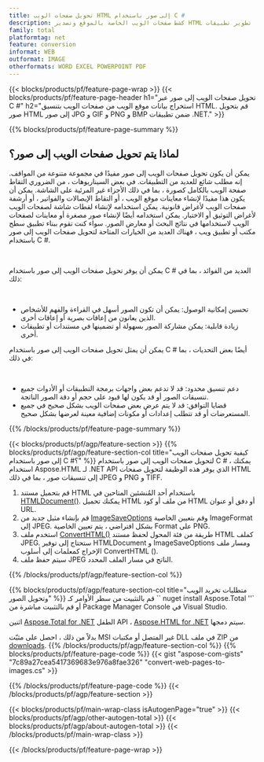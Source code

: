 ```yaml
---
title: تحويل صفحات الويب HTML إلى صور باستخدام C #
description: كشط صفحات الويب الخاصة بالموقع وتصدير HTML إلى الصور. تطوير تطبيقات .NET لكشط بيانات موقع الويب إلى JPEG و PNG و GIF و BMP وما إلى ذلك. 
family: total
platformtag: net
feature: conversion
informat: WEB
outformat: IMAGE
otherformats: WORD EXCEL POWERPOINT PDF
---
```

{{< blocks/products/pf/feature-page-wrap >}}
{{< blocks/products/pf/feature-page-header h1="تحويل صفحات الويب إلى صور عبر C #" h2="استخراج بيانات موقع الويب من صفحات الويب بتنسيق HTML. قم بتحويل صور HTML إلى صور JPG و GIF و PNG و BMP ضمن تطبيقات .NET." >}}

{{% blocks/products/pf/feature-page-summary %}}

<h2 class="heading-border">لماذا يتم تحويل صفحات الويب إلى صور؟</h2>
<p>يمكن أن يكون تحويل صفحات الويب إلى صور مفيدًا في مجموعة متنوعة من المواقف. إنه مطلب شائع للعديد من التطبيقات. في بعض السيناريوهات ، من الضروري التقاط صفحة الويب بالكامل كصورة ، بما في ذلك الأجزاء غير المرئية على الشاشة. يمكن أن يكون هذا مفيدًا لإنشاء معاينات موقع الويب ، أو التقاط الإيصالات والفواتير ، أو أرشفة صفحات الويب لأغراض قانونية. يمكن استخدامه لإنشاء لقطات شاشة لصفحات الويب لأغراض التوثيق أو الاختبار. يمكن استخدامه أيضًا لإنشاء صور مصغرة أو معاينات لصفحات الويب لاستخدامها في نتائج البحث أو معارض الصور. سواء كنت تقوم ببناء تطبيق سطح مكتب أو تطبيق ويب ، فهناك العديد من الخيارات المتاحة لتحويل صفحات الويب إلى صور باستخدام C #.</p><br />

<p>يمكن أن يوفر تحويل صفحات الويب إلى صور باستخدام C # العديد من الفوائد ، بما في ذلك:</p><br />
<ul>
<li>تحسين إمكانية الوصول: يمكن أن تكون الصور أسهل في القراءة والفهم للأشخاص الذين يعانون من إعاقات بصرية أو إعاقات أخرى.</li>
<li>زيادة قابلية: يمكن مشاركة الصور بسهولة أو تضمينها في مستندات أو تطبيقات أخرى.</li>
</ul>
<p>يمكن أن يمثل تحويل صفحات الويب إلى صور باستخدام C # أيضًا بعض التحديات ، بما في ذلك:</p><br />
<ul>
<li>دعم تنسيق محدود: قد لا تدعم بعض واجهات برمجة التطبيقات أو الأدوات جميع تنسيقات الصور أو قد يكون لها قيود على حجم أو دقة الصور الناتجة.</li>
<li>قضايا التوافق: قد لا يتم عرض بعض صفحات الويب بشكل صحيح في جميع المستعرضات أو قد تتطلب إعدادات أو مكونات إضافية معينة لعرضها بشكل صحيح.</li>
</ul>
{{% /blocks/products/pf/feature-page-summary  %}}

{{< blocks/products/pf/agp/feature-section >}}
{{% blocks/products/pf/agp/feature-section-col title="كيفية تحويل صفحات الويب إلى صور باستخدام C #؟" %}}
لتحويل صفحات الويب إلى صور باستخدام C # ، يمكنك استخدام Aspose.HTML لـ .NET API الذي يوفر هذه الوظيفة لتحويل صفحات HTML إلى تنسيقات صور ، بما في ذلك JPEG و PNG و TIFF.</p>

1. قم بتحميل مستند HTML باستخدام أحد المُنشئين المتاحين في [HTMLDocument()](https://reference.aspose.com/html/net/aspose.html/htmldocument/). يمكنك تحميل HTML من ملف أو كود HTML أو دفق أو عنوان URL.
2. قم بإنشاء مثيل جديد من [ImageSaveOptions](https://reference.aspose.com/html/net/aspose.html.saving/imagesaveoptions/) وقم بتعيين الخاصية ImageFormat إلى JPEG. بشكل افتراضي ، يتم تعيين الخاصية Format على PNG.
3. استخدم ملف [ConvertHTML()](https://reference.aspose.com/html/net/aspose.html.converters/converter/converthtml/) طريقة من فئة المحول لحفظ مستند HTML كملف JPEG. ستحتاج إلى توفير HTMLDocument و ImageSaveOptions ومسار ملف الإخراج كمعلمات إلى أسلوب ConvertHTML ().
4. سيتم حفظ ملف JPEG الناتج في مسار الملف المحدد.
 
{{% /blocks/products/pf/agp/feature-section-col %}}

{{% blocks/products/pf/agp/feature-section-col title="متطلبات تخريد الويب وتحويل الصور" %}}
قم بالتثبيت من سطر الأوامر كـ `` nuget install Aspose.Total ''` أو قم بالتثبيت مباشرة من Package Manager Console في Visual Studio.

اثنين [Aspose.Total for .NET](https://products.aspose.com/total/net/) الطفل API ، [Aspose.HTML for .NET](https://products.aspose.com/html/net/) سيتم دمجها.

بدلاً من ذلك ، احصل على مثبّت MSI غير المتصل أو مكتبات DLL في ملف ZIP من [downloads](https://releases.aspose.com/total/net).
{{% /blocks/products/pf/agp/feature-section-col %}}
{{% blocks/products/pf/feature-page-code %}}
{{< gist "aspose-com-gists" "7c89a27cea5417369683e976a8fae326" "convert-web-pages-to-images.cs" >}}

{{% /blocks/products/pf/feature-page-code %}}
{{< /blocks/products/pf/agp/feature-section >}}

{{< blocks/products/pf/main-wrap-class isAutogenPage="true" >}}
{{< blocks/products/pf/agp/other-autogen-total >}}
{{< blocks/products/pf/agp/about-autogen-total >}}
{{< /blocks/products/pf/main-wrap-class >}}

{{< /blocks/products/pf/feature-page-wrap >}}
